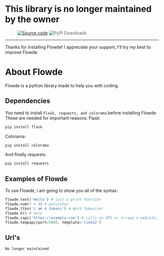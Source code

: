 # This library is no longer maintained by the owner
> [![Source code](https://img.shields.io/badge/Source_Code-Flowde-blue)](https://github.com/General-Zero/Flowde) ![PyPI Downloads](https://static.pepy.tech/badge/flowde)
----
Thanks for installing Flowde! I appreciate your support, I'll try my best to improve Flowde.
# About Flowde
Flowde is a python library made to help you with coding.
## Dependencies
You need to install `Flask, requests, and colorama` before installing Flowde. These are needed for important reasons:
Flask:
```bash
pip install flask
```
Colorama:
```bash
pip install colorama
```
And finally requests:
```bash
pip install requests
```
## Examples of Flowde
To use Flowde, i am going to show you all of the syntax:
```py
flowde.text('Hello') # just a print function
flowde.num(7 + 3) # pyculator
flowde.ttkn('i am 4 tokens') # Word Tokenizer
flowde.h() # help
flowde.capi('https://example.com') # calls an API or scrape a website, add `indents` to pretty print the json or text.
flowde.tempapi(port=5000, template='time12')
```
## Url's
`No longer maintained`
